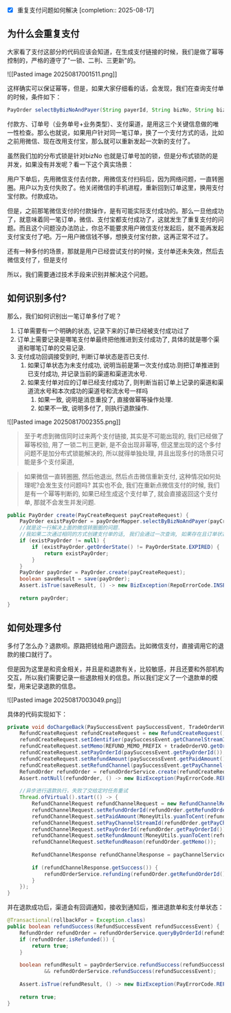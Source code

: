 - [x] 重复支付问题如何解决  [completion:: 2025-08-17]

## 为什么会重复支付

大家看了支付这部分的代码应该会知道，在生成支付链接的时候，我们是做了幂等控制的，严格的遵守了"一锁、二判、三更新"的。

![[Pasted image 20250817001511.png]]

这样确实可以保证幂等，但是，如果大家仔细看的话，会发现，我们在查询支付单的时候，条件如下：

```java
PayOrder selectByBizNoAndPayer(String payerId, String bizNo, String bizType, String payChannel);
```

付款方、订单号（业务单号+业务类型）、支付渠道，是用这三个关键信息做的唯一性检查。那么也就说，如果用户针对同一笔订单，换了一个支付方式的话，比如之前用微信、现在改用支付宝，那么就可以重新发起一次新的支付了。

虽然我们加的分布式锁是针对bizNo 也就是订单号加的锁，但是分布式锁防的是并发，如果没有并发呢？看一下这个真实场景：

用户下单后，先用微信支付去付款，用微信支付扫码后，因为网络问题，一直转圈圈。用户以为支付失败了。他关闭微信的手机进程，重新回到订单这里，换用支付宝付款。付款成功。

但是，之前那笔微信支付的付款操作，是有可能实际支付成功的。那么一旦他成功了，就意味着同一笔订单，微信、支付宝都支付成功了，这就发生了重复支付的问题。而且这个问题没办法防止，你总不能要求用户微信支付发起后，就不能再发起支付宝支付了吧。万一用户微信钱不够，想换支付宝付款，这再正常不过了。

还有一种多付的场景，那就是用户已经尝试支付的时候，支付单还未失效，然后去微信支付了，但是支付

所以，我们需要通过技术手段来识别并解决这个问题。

## 如何识别多付?

那么，我们如何识别出一笔订单多付了呢？

1. 订单需要有一个明确的状态, 记录下来的订单已经被支付成功过了
2. 订单上需要记录是哪笔支付单最终把他推进到支付成功了, 具体的就是哪个渠道和哪笔订单的交易记录.
3. 支付成功回调接受到时, 判断订单状态是否已支付.
	1. 如果订单状态为未支付成功, 说明当前是第一次支付成功.则把订单推进到已支付成功, 并记录当前的渠道和渠道流水号.
	2. 如果支付单对应的订单已经支付成功了, 则判断当前订单上记录的渠道和渠道流水号和本次成功的渠道号和流水号一样吗
		1. 如果一致, 说明是消息重投了, 直接做幂等操作处理.
		2. 如果不一致, 说明多付了, 则执行退款操作.

![[Pasted image 20250817002355.png]]

> 至于考虑到微信同时过来两个支付链接, 其实是不可能出现的, 我们已经做了幂等校验, 用了一锁二判三更新, 是不会出现非幂等, 但这里出现的这个多付问题不是加分布式锁能解决的, 所以就得单独处理, 并且出现多付的场景只可能是多个支付渠道, 

> 如果微信一直转圈圈, 然后他退出, 然后点击微信重新支付, 这种情况如何处理呢?会发生支付问题吗? 其实也不会, 我们在重新点微信支付的时候, 我们是有一个幂等判断的, 如果已经生成这个支付单了, 就会直接返回这个支付单, 那就不会发生并发问题.

```java
public PayOrder create(PayCreateRequest payCreateRequest) {  
    PayOrder existPayOrder = payOrderMapper.selectByBizNoAndPayer(payCreateRequest.getPayerId(), payCreateRequest.getBizNo(), payCreateRequest.getBizType().name(), payCreateRequest.getPayChannel().name());  
	//就是这一行解决上面的微信转圈圈的问题.
	//我如果二次通过相同的方式创建支付单的话, 我们会通过一次查询, 如果存在且订单状态不为expired的话, 就直接返回.
    if (existPayOrder != null) {  
        if (existPayOrder.getOrderState() != PayOrderState.EXPIRED) {  
            return existPayOrder;  
        }  
    }  
    PayOrder payOrder = PayOrder.create(payCreateRequest);  
    boolean saveResult = save(payOrder);  
    Assert.isTrue(saveResult, () -> new BizException(RepoErrorCode.INSERT_FAILED));  
  
    return payOrder;  
}
```

## 如何处理多付

多付了怎么办？退款呗。原路把钱给用户退回去。比如微信支付，直接调用它的退款的接口就行了。

但是因为这里是和资金相关，并且是和退款有关，比较敏感，并且还要和外部机构交互，所以我们需要记录一些退款相关的信息。所以我们定义了一个退款单的模型，用来记录退款的信息。

![[Pasted image 20250817003049.png]]

具体的代码实现如下：

```java
private void doChargeBack(PaySuccessEvent paySuccessEvent, TradeOrderVO tradeOrderVO) {  
    RefundCreateRequest refundCreateRequest = new RefundCreateRequest();  
    refundCreateRequest.setIdentifier(paySuccessEvent.getChannelStreamId());  
    refundCreateRequest.setMemo(REFUND_MEMO_PREFIX + tradeOrderVO.getOrderId());  
    refundCreateRequest.setPayOrderId(paySuccessEvent.getPayOrderId());  
    refundCreateRequest.setRefundAmount(paySuccessEvent.getPaidAmount());  
    refundCreateRequest.setRefundChannel(paySuccessEvent.getPayChannel());  
    RefundOrder refundOrder = refundOrderService.create(refundCreateRequest);  
    Assert.notNull(refundOrder, () -> new BizException(PayErrorCode.REFUND_CREATE_FAILED));  
  
    //异步进行退款执行，失败了交给定时任务重试  
    Thread.ofVirtual().start(() -> {  
        RefundChannelRequest refundChannelRequest = new RefundChannelRequest();  
        refundChannelRequest.setRefundOrderId(refundOrder.getRefundOrderId());  
        refundChannelRequest.setPaidAmount(MoneyUtils.yuanToCent(refundOrder.getPaidAmount()));  
        refundChannelRequest.setPayChannelStreamId(refundOrder.getPayChannelStreamId());  
        refundChannelRequest.setPayOrderId(refundOrder.getPayOrderId());  
        refundChannelRequest.setRefundAmount(MoneyUtils.yuanToCent(refundOrder.getApplyRefundAmount()));  
        refundChannelRequest.setRefundReason(refundOrder.getMemo());  
  
        RefundChannelResponse refundChannelResponse = payChannelServiceFactory.get(paySuccessEvent.getPayChannel()).refund(refundChannelRequest);  
  
        if (refundChannelResponse.getSuccess()) {  
            refundOrderService.refunding(refundOrder.getRefundOrderId());  
        }  
    });  
}
```

并在退款成功后，渠道会有回调通知，接收到通知后，推进退款单和支付单状态：

```java
@Transactional(rollbackFor = Exception.class)  
public boolean refundSuccess(RefundSuccessEvent refundSuccessEvent) {  
    RefundOrder refundOrder = refundOrderService.queryByOrderId(refundSuccessEvent.getRefundOrderId());  
    if (refundOrder.isRefunded()) {  
        return true;  
    }  
  
    boolean refundResult = payOrderService.refundSuccess(refundSuccessEvent)  
            && refundOrderService.refundSuccess(refundSuccessEvent);  
  
    Assert.isTrue(refundResult, () -> new BizException(PayErrorCode.REFUND_SUCCESS_NOTICE_FAILED));  
  
    return true;  
}
```